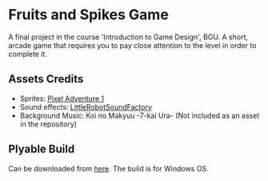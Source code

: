 # Fruits and Spikes Game
A final project in the course 'Introduction to Game Design', BGU.
A short, arcade game that requires you to pay close attention to the level in order to complete it.

## Assets Credits
* Sprites: [Pixel Adventure 1](https://assetstore.unity.com/packages/2d/characters/pixel-adventure-1-155360)
* Sound effects: [LittleRobotSoundFactory](https://freesound.org/people/LittleRobotSoundFactory/)
* Background Music: Koi no Makyuu -7-kai Ura- (Not included as an asset in the repository)

## Plyable Build
Can be downloaded from [here](https://drive.google.com/file/d/1OuGYrON4nBQUzCtsaKDzgQ0qdXII8bWL/view).
The build is for Windows OS.